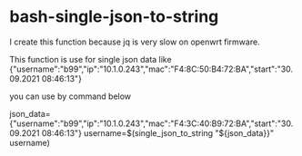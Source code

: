 # bash-single-json-to-string
I create this function because jq is very slow on openwrt firmware.

This function is use for single json data like {"username":"b99","ip":"10.1.0.243","mac":"F4:8C:50:B4:72:BA","start":"30.09.2021 08:46:13"}

you can use by command below

json_data={"username":"b99","ip":"10.1.0.243","mac":"F4:3C:40:B9:72:BA","start":"30.09.2021 08:46:13"}
username=$(single_json_to_string "${json_data}}" username)

